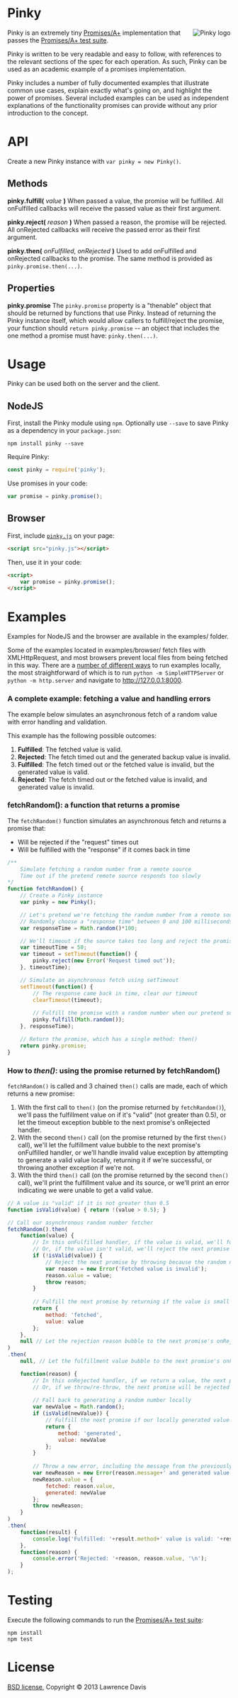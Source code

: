 # Pinky

<img src="http://70.166.17.76/~lazdnet/pinky_logo_small.png" align="right" alt="Pinky logo">

Pinky is an extremely tiny [Promises/A+][A+ spec] implementation that passes the [Promises/A+ test suite][A+ tests].

Pinky is written to be very readable and easy to follow, with references to the relevant sections of the spec for each operation. As such, Pinky can be used as an academic example of a promises implementation.

Pinky includes a number of fully documented examples that illustrate common use cases, explain exactly what's going on, and highlight the power of promises. Several included examples can be used as independent explanations of the functionality promises can provide without any prior introduction to the concept.

# API

Create a new Pinky instance with `var pinky = new Pinky()`.

## Methods

**pinky.fulfill(** *value* **)**
When passed a value, the promise will be fulfilled. All onFulfilled callbacks will receive the passed value as their first argument.

**pinky.reject(** *reason* **)**
When passed a reason, the promise will be rejected. All onRejected callbacks will receive the passed error as their first argument.

**pinky.then(** *onFulfilled*, *onRejected* **)**
Used to add onFulfilled and onRejected callbacks to the promise. The same method is provided as `pinky.promise.then(...)`.

## Properties

**pinky.promise**
The `pinky.promise` property is a "thenable" object that should be returned by functions that use Pinky. Instead of returning the Pinky instance itself, which would allow callers to fulfill/reject the promise, your function should `return pinky.promise` -- an object that includes the one method a promise must have: `pinky.then(...)`.

# Usage

Pinky can be used both on the server and the client.

## NodeJS

First, install the Pinky module using `npm`. Optionally use `--save` to save Pinky as a dependency in your `package.json`:

```
npm install pinky --save
```

Require Pinky:

```javascript
const pinky = require('pinky');
```

Use promises in your code:

```javascript
var promise = pinky.promise();
```

## Browser

First, include [`pinky.js`][Pinky JS] on your page:

```html
<script src="pinky.js"></script>
```

Then, use it in your code:

```html
<script>
	var promise = pinky.promise();
</script>
```

# Examples

Examples for NodeJS and the browser are available in the examples/ folder. 

Some of the examples located in examples/browser/ fetch files with XMLHttpRequest, and most browsers prevent local files from being fetched in this way. There are a [number of different ways][Run examples locally] to run examples locally, the most straightforward of which is to run `python -m SimpleHTTPServer` or `python -m http.server` and navigate to http://127.0.0.1:8000.

### A complete example: fetching a value and handling errors
The example below simulates an asynchronous fetch of a random value with error handling and validation.

This example has the following possible outcomes:

1. **Fulfilled**: The fetched value is valid.
2. **Rejected**: The fetch timed out and the generated backup value is invalid.
3. **Fulfilled**: The fetch timed out or the fetched value is invalid, but the generated value is valid.
4. **Rejected**: The fetch timed out or the fetched value is invalid, and generated value is invalid.

### fetchRandom(): a function that returns a promise

The `fetchRandom()` function simulates an asynchronous fetch and returns a promise that:
* Will be rejected if the "request" times out
* Will be fulfilled with the "response" if it comes back in time

```javascript
/**
	Simulate fetching a random number from a remote source
	Time out if the pretend remote source responds too slowly
*/
function fetchRandom() {
	// Create a Pinky instance
	var pinky = new Pinky();

	// Let's pretend we're fetching the random number from a remote source
	// Randomly choose a "response time" between 0 and 100 milliseconds
	var responseTime = Math.random()*100;

	// We'll timeout if the source takes too long and reject the promise
	var timeoutTime = 50;
	var timeout = setTimeout(function() {
		pinky.reject(new Error('Request timed out'));
	}, timeoutTime);

	// Simulate an asynchronous fetch using setTimeout
	setTimeout(function() {
		// The response came back in time, clear our timeout
		clearTimeout(timeout);
	
		// Fulfill the promise with a random number when our pretend source responds
		pinky.fulfill(Math.random());
	}, responseTime);

	// Return the promise, which has a single method: then()
	return pinky.promise;
}
```

### How to *then()*: using the promise returned by fetchRandom()

`fetchRandom()` is called and 3 chained `then()` calls are made, each of which returns a new promise:
1. With the first call to `then()` (on the promise returned by `fetchRandom()`), we'll pass the fulfillment value on if it's "valid" (not greater than 0.5), or let the timeout exception bubble to the next promise's onRejected handler.
2. With the second `then()` call (on the promise returned by the first `then()` call), we'll let the fulfillment value bubble to the next promise's onFulfilled handler, or we'll handle invalid value exception by attempting to generate a valid value locally, returning it if we're successful, or throwing another exception if we're not.
3. With the third `then()` call (on the promise returned by the second `then()` call), we'll print the fulfillment value and its source, or we'll print an error indicating we were unable to get a valid value.

```javascript
// A value is "valid" if it is not greater than 0.5
function isValid(value) { return !(value > 0.5); }

// Call our asynchronous random number fetcher
fetchRandom().then(
	function(value) {
		// In this onFulfilled handler, if the value is valid, we'll fulfill the next promise by returning the value
		// Or, if the value isn't valid, we'll reject the next promise by throwing an error
		if (!isValid(value)) {
			// Reject the next promise by throwing because the random number is too big
			var reason = new Error('Fetched value is invalid');
			reason.value = value;
			throw reason;
		}
	
		// Fulfill the next promise by returning if the value is small enough
		return {
			method: 'fetched',
			value: value
		};
	},
	null // Let the rejection reason bubble to the next promise's onRejected handler
)
.then(
	null, // Let the fulfillment value bubble to the next promise's onFulfilled handler

	function(reason) {
		// In this onRejected handler, if we return a value, the next promise will be fulfilled
		// Or, if we throw/re-throw, the next promise will be rejected
	
		// Fall back to generating a random number locally
		var newValue = Math.random();
		if (isValid(newValue)) {
			// Fulfill the next promise if our locally generated value is valid
			return {
				method: 'generated', 
				value: newValue
			};
		}
	
		// Throw a new error, including the message from the previously thrown error
		var newReason = new Error(reason.message+' and generated value is invalid');
		newReason.value = {
			fetched: reason.value,
			generated: newValue
		};
		throw newReason;
	}
)
.then(
	function(result) {
		console.log('Fulfilled: '+result.method+' value is valid: '+result.value, '\n');
	},
	function(reason) {
		console.error('Rejected: '+reason, reason.value, '\n');
	}
);
```

# Testing

Execute the following commands to run the [Promises/A+ test suite][A+ tests]:

```
npm install
npm test
```

# License

[BSD license][], Copyright &copy; 2013 Lawrence Davis

[Run examples locally]: https://github.com/mrdoob/three.js/wiki/How-to-run-things-locally
[A+ spec]: http://promises-aplus.github.com/promises-spec/
[A+ tests]: https://github.com/promises-aplus/promises-tests
[BSD license]: https://github.com/lazd/Pinky/blob/master/LICENSE.md
[Pinky JS]: https://raw.github.com/lazd/Pinky/master/pinky.js
